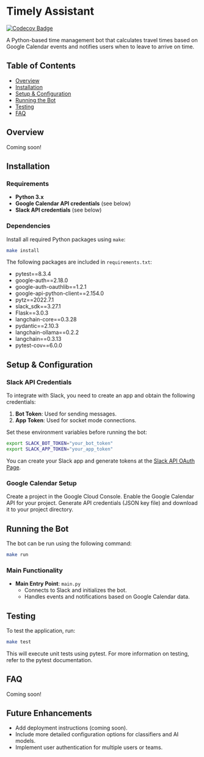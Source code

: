 # Timely Assistant

[![Codecov Badge](https://codecov.io/gh/Octothorpe-B/timely-assistant/graph/badge.svg?token=2YUXJFCAKZ)](https://codecov.io/gh/Octothorpe-B/timely-assistant)

A Python-based time management bot that calculates travel times based on Google Calendar events and notifies users when to leave to arrive on time.

## Table of Contents

- [Overview](#overview)
- [Installation](#installation)
- [Setup & Configuration](#setup--configuration)
- [Running the Bot](#running-the-bot)
- [Testing](#testing)
- [FAQ](#faq)

## Overview

Coming soon!

## Installation

### Requirements

- **Python 3.x**
- **Google Calendar API credentials** (see below)
- **Slack API credentials** (see below)

### Dependencies

Install all required Python packages using `make`:

```bash
make install
```

The following packages are included in `requirements.txt`:

- pytest==8.3.4
- google-auth==2.18.0
- google-auth-oauthlib==1.2.1
- google-api-python-client==2.154.0
- pytz==2022.7.1
- slack_sdk==3.27.1
- Flask==3.0.3
- langchain-core==0.3.28
- pydantic==2.10.3
- langchain-ollama==0.2.2
- langchain==0.3.13
- pytest-cov==6.0.0

## Setup & Configuration

### Slack API Credentials

To integrate with Slack, you need to create an app and obtain the following credentials:

1. **Bot Token**: Used for sending messages.
2. **App Token**: Used for socket mode connections.

Set these environment variables before running the bot:

```bash
export SLACK_BOT_TOKEN="your_bot_token"
export SLACK_APP_TOKEN="your_app_token"
```

You can create your Slack app and generate tokens at the [Slack API OAuth Page](https://api.slack.com/apps).

### Google Calendar Setup

Create a project in the Google Cloud Console. Enable the Google Calendar API for your project. Generate API credentials (JSON key file) and download it to your project directory.

## Running the Bot

The bot can be run using the following command:

```bash
make run
```

### Main Functionality

- **Main Entry Point**: `main.py`
  - Connects to Slack and initializes the bot.
  - Handles events and notifications based on Google Calendar data.

## Testing

To test the application, run:

```bash
make test
```

This will execute unit tests using pytest. For more information on testing, refer to the pytest documentation.

## FAQ

Coming soon!

## Future Enhancements

- Add deployment instructions (coming soon).
- Include more detailed configuration options for classifiers and AI models.
- Implement user authentication for multiple users or teams.
